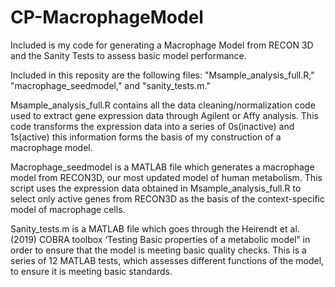 # CP-MacrophageModel
Included is my code for generating a Macrophage Model from RECON 3D and the Sanity Tests to assess basic model performance. 

Included in this reposity are the following files: 
"Msample_analysis_full.R,"
"macrophage_seedmodel," and
"sanity_tests.m."

Msample_analysis_full.R contains all the data cleaning/normalization code used to extract gene expression data through Agilent or Affy analysis. This code transforms the expression data into a series of 0s(inactive) and 1s(active) this information forms the basis of my construction of a macrophage model. 

Macrophage_seedmodel is a MATLAB file which generates a macrophage model from RECON3D, our most updated model of human metabolism. This script uses the expression data obtained in Msample_analysis_full.R to select only active genes from RECON3D as the basis of the context-specific model of macrophage cells.

Sanity_tests.m is a MATLAB file which goes through the Heirendt et al. (2019) COBRA toolbox ‘Testing Basic properties of a metabolic model” in order to ensure that the model is meeting basic quality checks. This is a series of 12 MATLAB tests, which assesses different functions of the model, to ensure it is meeting basic standards.
